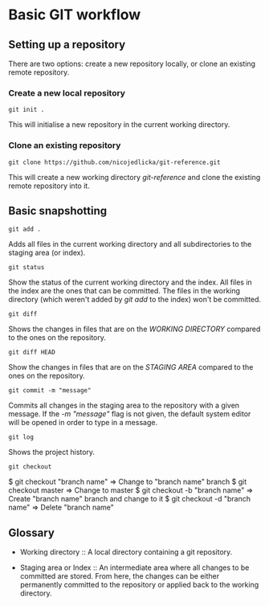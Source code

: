 # Basic GIT workflow

## Setting up a repository

There are two options: create a new repository locally, or clone an
existing remote repository.

### Create a new local repository

```
git init .
```
This will initialise a new repository in the current working directory.

### Clone an existing repository

```
git clone https://github.com/nicojedlicka/git-reference.git
```
This will create a new working directory *git-reference* and clone the
existing remote repository into it.

## Basic snapshotting

```
git add .
```
Adds all files in the current working directory and all subdirectories
to the staging area (or index).

```
git status
```
Show the status of the current working directory and the index. All
files in the index are the ones that can be committed. The files in
the working directory (which weren't added by *git add* to the index)
won't be committed.

```
git diff
```
Shows the changes in files that are on the *WORKING DIRECTORY*
compared to the ones on the repository.

```
git diff HEAD
```
Show the changes in files that are on the *STAGING AREA* compared to
the ones on the repository.

```
git commit -m "message"
```
Commits all changes in the staging area to the repository with a given
message. If the *-m "message"* flag is not given, the default system
editor will be opened in order to type in a message.

```
git log
```
Shows the project history.

```
git checkout
```
$ git checkout "branch name" => Change to "branch name" branch
$ git checkout master => Change to master
$ git checkout -b "branch name" => Create "branch name" branch and change to it
$ git checkout -d "branch name" => Delete "branch name"


## Glossary
* Working directory :: A local directory containing a git
  repository.

* Staging area or Index :: An intermediate area where all changes to
  be committed are stored. From here, the changes can be either
  permanently committed to the repository or applied back to the
  working directory.
